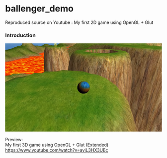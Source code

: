 # ballenger_demo
Reproduced source on Youtube : My first 2D game using OpenGL + Glut

### Introduction

![Screenshot](/cover-img.png)

Preview:  
My first 3D game using OpenGL + Glut (Extended)  
https://www.youtube.com/watch?v=aviL3HX3UEc
